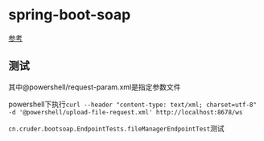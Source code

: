 # spring-boot-soap

[参考](https://www.baeldung.com/spring-boot-soap-web-service)

## 测试

其中@powershell/request-param.xml是指定参数文件

powershell下执行`curl --header "content-type: text/xml; charset=utf-8" -d '@powershell/upload-file-request.xml' http://localhost:8678/ws`


`cn.cruder.bootsoap.EndpointTests.fileManagerEndpointTest`测试

